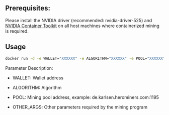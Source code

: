 ## Prerequisites:
Please install the NVIDIA driver (recommended: nvidia-driver-525) and [NVIDIA Container Toolkit](https://docs.nvidia.com/datacenter/cloud-native/container-toolkit/latest/install-guide.html#) on all host machines where containerized mining is required.
## Usage
```bash
docker run -d -e WALLET="XXXXXX" -e ALGORITHM="XXXXXX" -e POOL="XXXXXX" -e OTHER_ARGS="" dharma18/srbminer:2.4.4-ubuntu22.04-cuda11.8
```

Parameter Description: 

- WALLET: Wallet address 
- ALGORITHM: Algorithm 
- POOL: Mining pool address, example: de.karlsen.herominers.com:1195

- OTHER_ARGS: Other parameters required by the mining program
